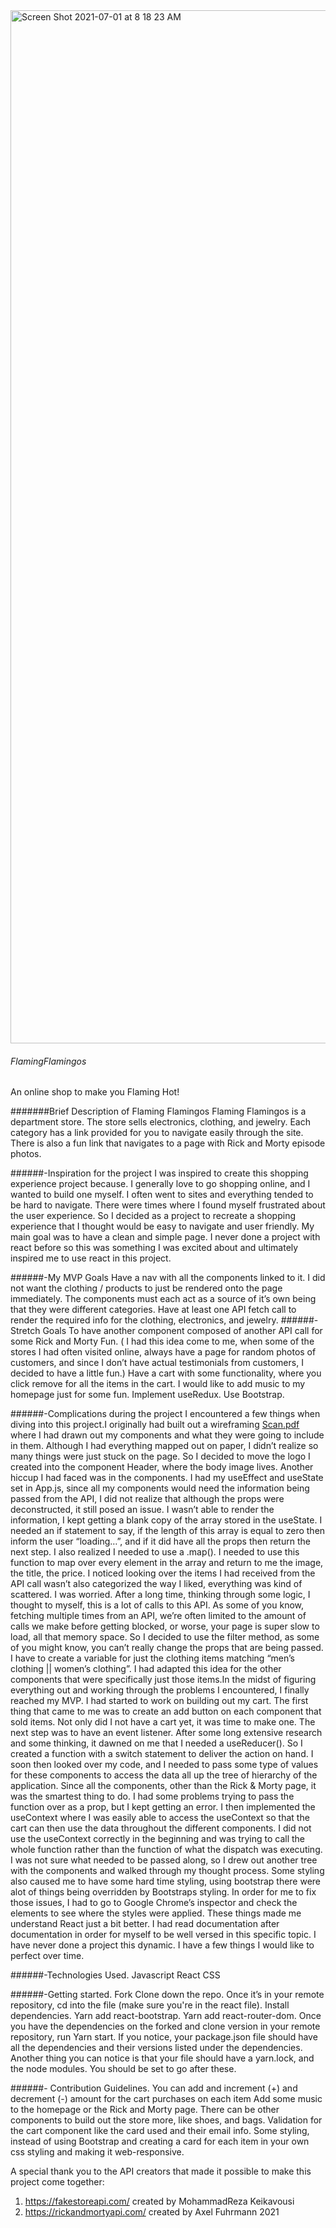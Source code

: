 

<img width="1653" alt="Screen Shot 2021-07-01 at 8 18 23 AM" src="https://user-images.githubusercontent.com/72947727/124124018-f0a6e480-da45-11eb-91c8-679f0498d528.png">


###### FlamingFlamingos
An online shop to make you Flaming Hot!

#######Brief Description of Flaming Flamingos 
Flaming Flamingos is a department store. The store sells electronics, clothing, and jewelry. Each category has a link provided for you to navigate easily through the site. There is also a fun link that navigates to a page with Rick and Morty episode photos.  

######-Inspiration  for the project
I was inspired to create this shopping experience project because. I generally love to go shopping online, and I wanted to build one myself. I often went to sites and everything tended to be hard to navigate. There were times where I found myself frustrated about the user experience. So I decided as a project to recreate a shopping experience that I thought would be easy to navigate and user friendly. My main goal was to have a clean and simple page. I never done a project with react before so this was something I was excited about and ultimately inspired me to use react in this project. 

######-My MVP Goals
Have a nav with all the components linked to it.
I did not want the clothing / products to just be rendered onto the page immediately.
 The components must each act as a source of it’s own being that they were different categories.
Have at least one API fetch call to render the required info for the clothing, electronics, and jewelry.
######- Stretch Goals
To have another component composed of another API call for some Rick and Morty  Fun. ( I had this idea come to me, when some of the stores I had often visited online, always have a page for random photos of customers, and since I don’t have actual testimonials from customers, I decided to have a little fun.)
Have a cart with some functionality, where you click remove for all the items in the cart.
I would like to add music to my homepage just for some fun. 
Implement useRedux.
Use Bootstrap.

######-Complications during the project
I encountered a few things when diving into this project.I originally had built out  a wireframing [Scan.pdf](https://github.com/micheleGao/FlamingFlamingos/files/6748011/Scan.pdf)
 where I had drawn out my components and what they were going to include in them. Although I had everything mapped out on paper, I didn’t realize so many things were just stuck on the page. So I decided to move the logo I created into the component Header, where the body image lives. Another hiccup I had faced was in the components.  I had my useEffect and useState set in App.js, since all my components would need the information being passed from the API, I did not realize that although the props were deconstructed, it still posed an issue. I wasn’t able to render the information, I kept getting a blank copy of the array stored in the useState. I needed an if statement to say, if the length of this array is equal to zero then inform the user “loading…”, and if it did have all the props then return the next step. I also realized I needed to use a .map(). I needed to use this function to map over every element in the array and return to me the image, the title, the price. I noticed looking over the items I had received from the API call wasn’t also categorized the way I  liked, everything was kind of scattered. I was worried. After a long time, thinking through some logic, I thought to myself, this is a lot of calls to this API. As some of you know, fetching multiple times from an API, we’re often limited to the amount of calls we make before getting blocked, or worse, your page is super slow to load, all that memory space. So I decided to use the filter method, as some of you might know, you can’t really change the props that are being passed.  I have to create a variable for just the clothing items matching “men’s clothing || women’s clothing”. I had adapted this idea for the other components that were specifically just those items.In the midst of figuring everything out and working through the problems I encountered, I finally reached my MVP. I had  started to work on building out my cart. The first thing that came to me was to create an add button on each component that sold items. Not only did I not have a cart yet, it was time to make one.  The next step was to have an event listener. After some long extensive research and some thinking, it dawned on me that I needed a useReducer(). So I created a function with a switch statement to deliver the action on hand. I soon then looked over my code, and I needed to pass some type of values for these components to access the data all up the tree of hierarchy of the application. Since all the components, other than the Rick & Morty page, it was the smartest thing to do. I had some problems trying to pass the function over as a prop, but I kept getting an error. I then implemented the useContext where I was easily able to access the useContext so that the cart can then use the data throughout the different components. I did not use the useContext correctly in the beginning and was trying to call the whole function rather than the function of what the dispatch was executing. I was not  sure what needed to  be passed along, so I drew out another tree with the components and walked through my thought process. Some styling also caused me to have some hard time styling, using bootstrap there were alot of things being overridden by Bootstraps styling. In order for me to fix those issues, I had to go to Google Chrome’s inspector and check the elements to see where the styles were applied. 
	These things made me understand React just a bit better. I had read documentation after documentation in order for myself to be well versed in this specific topic. I  have never done a project this dynamic. I have a few things I  would like to perfect over time. 

######-Technologies Used.
Javascript
React
CSS

######-Getting started.
Fork 
Clone down the repo.
Once it’s in your remote repository, cd into the file (make sure you're in the react file). Install dependencies.
Yarn add react-bootstrap. 
Yarn add react-router-dom.
Once you have the dependencies on the forked and clone version in your remote repository, run Yarn start. 
If you notice, your package.json file should have all the dependencies and their versions listed under the dependencies.
Another thing you can notice is that  your file should have a yarn.lock, and  the node modules. 
You should be set to go after these.

######- Contribution Guidelines.
You can add and increment (+)  and decrement (-) amount for the cart purchases on each item
Add some music to the homepage or the Rick and Morty page.
There can be other components to build out the store more, like shoes, and bags. 
Validation for the cart component like the card used and their email info. 
Some styling, instead of using Bootstrap and creating  a card for each item in your own css styling and making it web-responsive.

A special thank you to the API creators that made it possible to make this project come together:
1.  https://fakestoreapi.com/ created by  MohammadReza Keikavousi
2. https://rickandmortyapi.com/ created by Axel Fuhrmann 2021
